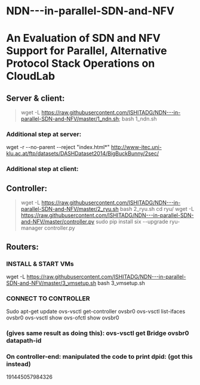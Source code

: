 # NDN---in-parallel-SDN-and-NFV
# An Evaluation of SDN and NFV Support for Parallel, Alternative Protocol Stack Operations on CloudLab
## Server & client:
>wget -L https://raw.githubusercontent.com/ISHITADG/NDN---in-parallel-SDN-and-NFV/master/1_ndn.sh;
>bash 1_ndn.sh
### Additional step at server: 
wget -r --no-parent --reject \"index.html*\" http://www-itec.uni-klu.ac.at/ftp/datasets/DASHDataset2014/BigBuckBunny/2sec/
### Additional step at client:


## Controller:
>wget -L https://raw.githubusercontent.com/ISHITADG/NDN---in-parallel-SDN-and-NFV/master/2_ryu.sh
>bash 2_ryu.sh
cd ryu/
wget -L https://raw.githubusercontent.com/ISHITADG/NDN---in-parallel-SDN-and-NFV/master/controller.py
sudo pip install six --upgrade
ryu-manager controller.py

## Routers:
### INSTALL & START VMs
wget -L https://raw.githubusercontent.com/ISHITADG/NDN---in-parallel-SDN-and-NFV/master/3_vmsetup.sh
bash 3_vmsetup.sh
### CONNECT TO CONTROLLER
Sudo apt-get update
ovs-vsctl get-controller ovsbr0
ovs-vsctl list-ifaces ovsbr0
ovs-vsctl show 
ovs-ofctl show ovsbr0 
### (gives same result as doing this): ovs-vsctl get Bridge ovsbr0 datapath-id
### On controller-end: manipulated the code to print dpid: (got this instead)
191445057984326


